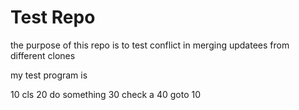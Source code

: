 # Test Repo

the purpose of this repo is to test conflict in merging updatees from different clones

my test program is

10 cls
20 do something
30 check a
40 goto 10

